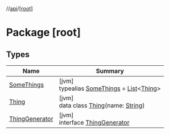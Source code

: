 //[api](../../index.md)/[[root]](index.md)

# Package [root]

## Types

| Name | Summary |
|---|---|
| [SomeThings](index.md#617712201%2FClasslikes%2F470259127) | [jvm]<br>typealias [SomeThings](index.md#617712201%2FClasslikes%2F470259127) = [List](https://kotlinlang.org/api/latest/jvm/stdlib/kotlin.collections/-list/index.html)&lt;[Thing](-thing/index.md)&gt; |
| [Thing](-thing/index.md) | [jvm]<br>data class [Thing](-thing/index.md)(name: [String](https://kotlinlang.org/api/latest/jvm/stdlib/kotlin/-string/index.html)) |
| [ThingGenerator](-thing-generator/index.md) | [jvm]<br>interface [ThingGenerator](-thing-generator/index.md) |
